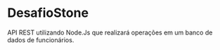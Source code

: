 # DesafioStone

API REST utilizando Node.Js que realizará operações em um banco de dados de funcionários.

